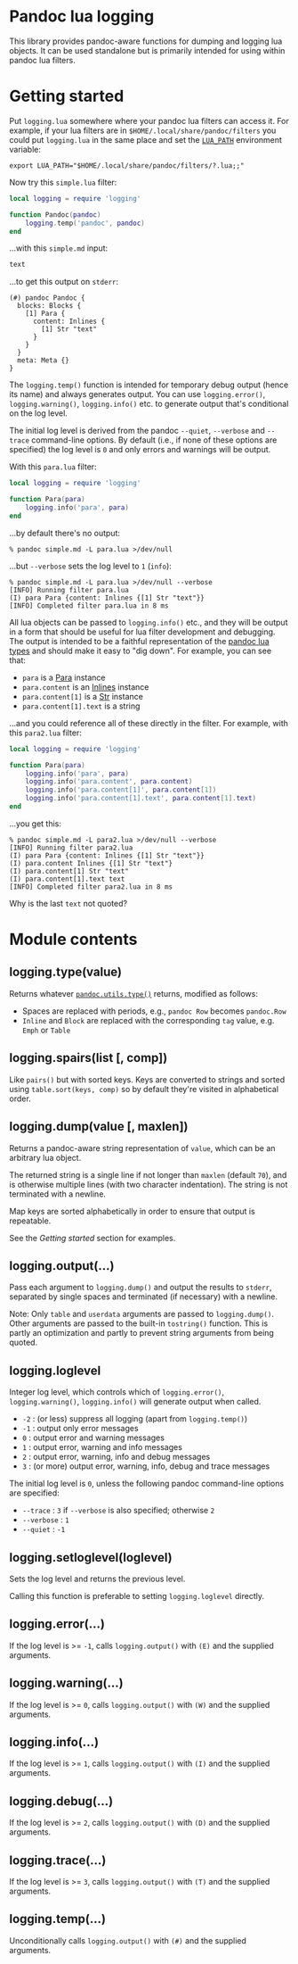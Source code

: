 # Pandoc lua logging

This library provides pandoc-aware functions for dumping and logging lua objects. It can be used standalone but is primarily intended for using within pandoc lua filters.

# Getting started

Put `logging.lua` somewhere where your pandoc lua filters can access it. For example, if your lua filters are in `$HOME/.local/share/pandoc/filters` you could put `logging.lua` in the same place and set the [`LUA_PATH`](https://www.lua.org/manual/5.4/manual.html#pdf-package.path) environment variable:

```
export LUA_PATH="$HOME/.local/share/pandoc/filters/?.lua;;"
```

Now try this `simple.lua` filter:

```lua
local logging = require 'logging'

function Pandoc(pandoc)
    logging.temp('pandoc', pandoc)
end
```

...with this `simple.md` input:

```markdown
text
```

...to get this output on `stderr`:

```text
(#) pandoc Pandoc {
  blocks: Blocks {
    [1] Para {
      content: Inlines {
        [1] Str "text"
      }
    }
  }
  meta: Meta {}
}
```

The `logging.temp()` function is intended for temporary debug output (hence its name) and always generates output. You can use `logging.error()`, `logging.warning()`, `logging.info()` etc. to generate output that's conditional on the log level.

The initial log level is derived from the pandoc `--quiet`, `--verbose` and `--trace` command-line options. By default (i.e., if none of these options are specified) the log level is `0` and only errors and warnings will be output.

With this `para.lua` filter:

```lua
local logging = require 'logging'

function Para(para)
    logging.info('para', para)
end
```

...by default there's no output:

```text
% pandoc simple.md -L para.lua >/dev/null
```

...but `--verbose` sets the log level to `1` (`info`):

```text
% pandoc simple.md -L para.lua >/dev/null --verbose
[INFO] Running filter para.lua
(I) para Para {content: Inlines {[1] Str "text"}}
[INFO] Completed filter para.lua in 8 ms
```

All lua objects can be passed to `logging.info()` etc., and they will be output in a form that should be useful for lua filter development and debugging. The output is intended to be a faithful representation of the [pandoc lua types](https://pandoc.org/lua-filters.html#module-pandoc) and should make it easy to "dig down". For example, you can see that:

* `para` is a [Para](https://pandoc.org/lua-filters.html#type-para) instance
* `para.content` is an [Inlines](https://pandoc.org/lua-filters.html#type-inlines) instance
* `para.content[1]` is a [Str](https://pandoc.org/lua-filters.html#type-str) instance
* `para.content[1].text` is a string

...and you could reference all of these directly in the filter. For example, with this `para2.lua` filter:

```lua
local logging = require 'logging'

function Para(para)
    logging.info('para', para)
    logging.info('para.content', para.content)
    logging.info('para.content[1]', para.content[1])
    logging.info('para.content[1].text', para.content[1].text)
end
```

...you get this:

```text
% pandoc simple.md -L para2.lua >/dev/null --verbose
[INFO] Running filter para2.lua
(I) para Para {content: Inlines {[1] Str "text"}}
(I) para.content Inlines {[1] Str "text"}
(I) para.content[1] Str "text"
(I) para.content[1].text text
[INFO] Completed filter para2.lua in 8 ms
```

Why is the last `text` not quoted?

# Module contents

## logging.type(value)

Returns whatever [`pandoc.utils.type()`](https://pandoc.org/lua-filters.html#pandoc.utils.type) returns, modified as follows:

* Spaces are replaced with periods, e.g., `pandoc Row` becomes `pandoc.Row`
* `Inline` and `Block` are replaced with the corresponding `tag` value, e.g. `Emph` or `Table`

## logging.spairs(list [, comp])

Like `pairs()` but with sorted keys. Keys are converted to strings and sorted
using `table.sort(keys, comp)` so by default they're visited in alphabetical
order.

## logging.dump(value [, maxlen])

Returns a pandoc-aware string representation of `value`, which can be an arbitrary lua object.

The returned string is a single line if not longer than `maxlen` (default `70`), and is otherwise multiple lines (with two character indentation). The string is not terminated with a newline.

Map keys are sorted alphabetically in order to ensure that output is repeatable.

See the *Getting started* section for examples.

## logging.output(...)

Pass each argument to `logging.dump()` and output the results to `stderr`, separated by single spaces and terminated (if necessary) with a newline.

Note: Only `table` and `userdata` arguments are passed to
`logging.dump()`. Other arguments are passed to the built-in `tostring()`
function. This is partly an optimization and partly to prevent string arguments
from being quoted.

## logging.loglevel

Integer log level, which controls which of `logging.error()`, `logging.warning()`, `logging.info()` will generate output when called.

* `-2` : (or less) suppress all logging (apart from `logging.temp()`)
* `-1` : output only error messages
* `0` : output error and warning messages
* `1` : output error, warning and info messages
* `2` : output error, warning, info and debug messages
* `3` : (or more) output error, warning, info, debug and trace messages

The initial log level is `0`, unless the following pandoc command-line options are specified:

* `--trace` : `3` if `--verbose` is also specified; otherwise `2`
* `--verbose` : `1`
* `--quiet` : `-1`

## logging.setloglevel(loglevel)

Sets the log level and returns the previous level.

Calling this function is preferable to setting `logging.loglevel` directly.

## logging.error(...)

If the log level is >= `-1`, calls `logging.output()` with `(E)` and the supplied arguments.

## logging.warning(...)

If the log level is >= `0`, calls `logging.output()` with `(W)` and the supplied arguments.

## logging.info(...)

If the log level is >= `1`, calls `logging.output()` with `(I)` and the supplied arguments.

## logging.debug(...)

If the log level is >= `2`, calls `logging.output()` with `(D)` and the supplied arguments.

## logging.trace(...)

If the log level is >= `3`, calls `logging.output()` with `(T)` and the supplied arguments.

## logging.temp(...)

Unconditionally calls `logging.output()` with `(#)` and the supplied arguments.
